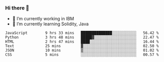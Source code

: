 ### Hi there 👋

<!--
**mathcodeman/mathcodeman** is a ✨ _special_ ✨ repository because its `README.md` (this file) appears on your GitHub profile.

Here are some ideas to get you started:

- 🔭 I’m currently working on ...
- 🌱 I’m currently learning ...
- 👯 I’m looking to collaborate on ...
- 🤔 I’m looking for help with ...
- 💬 Ask me about ...
- 📫 How to reach me: ...
- 😄 Pronouns: ...
- ⚡ Fun fact: ...
-->

- 🔭 I’m currently working in IBM
- 🌱 I’m currently learning Solidity, Java

<!--START_SECTION:waka-->

```text
JavaScript        9 hrs 33 mins   ██████████████░░░░░░░░░░░   56.42 %
Python            3 hrs 48 mins   █████▓░░░░░░░░░░░░░░░░░░░   22.47 %
HTML              2 hrs 47 mins   ████░░░░░░░░░░░░░░░░░░░░░   16.44 %
Text              25 mins         ▓░░░░░░░░░░░░░░░░░░░░░░░░   02.50 %
JSON              10 mins         ▒░░░░░░░░░░░░░░░░░░░░░░░░   01.02 %
CSS               5 mins          ░░░░░░░░░░░░░░░░░░░░░░░░░   00.57 %
```

<!--END_SECTION:waka-->
